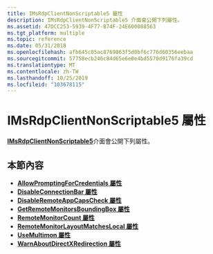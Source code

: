 ```yaml
---
title: IMsRdpClientNonScriptable5 屬性
description: IMsRdpClientNonScriptable5 介面會公開下列屬性。
ms.assetid: 47DCC253-5939-4F77-B74F-24E600088563
ms.tgt_platform: multiple
ms.topic: reference
ms.date: 05/31/2018
ms.openlocfilehash: afb645c05ac8769863f5d0bf6c776d60356eebaa
ms.sourcegitcommit: 57758ecb246c84d65e6e0e4bd5570d9176fa39cd
ms.translationtype: MT
ms.contentlocale: zh-TW
ms.lasthandoff: 10/25/2019
ms.locfileid: "103678115"
---
```

# <a name="imsrdpclientnonscriptable5-properties"></a>IMsRdpClientNonScriptable5 屬性

[**IMsRdpClientNonScriptable5**](imsrdpclientnonscriptable5.md)介面會公開下列屬性。

## <a name="in-this-section"></a>本節內容

-   [**AllowPromptingForCredentials 屬性**](imsrdpclientnonscriptable5-allowpromptingforcredentials.md)
-   [**DisableConnectionBar 屬性**](imsrdpclientnonscriptable5-disableconnectionbar.md)
-   [**DisableRemoteAppCapsCheck 屬性**](imsrdpclientnonscriptable5-disableremoteappcapscheck.md)
-   [**GetRemoteMonitorsBoundingBox 屬性**](imsrdpclientnonscriptable5-getremotemonitorsboundingbox.md)
-   [**RemoteMonitorCount 屬性**](imsrdpclientnonscriptable5-remotemonitorcount.md)
-   [**RemoteMonitorLayoutMatchesLocal 屬性**](imsrdpclientnonscriptable5-remotemonitorlayoutmatcheslocal.md)
-   [**UseMultimon 屬性**](imsrdpclientnonscriptable5-usemultimon.md)
-   [**WarnAboutDirectXRedirection 屬性**](imsrdpclientnonscriptable5-warnaboutdirectxredirection.md)

 

 




